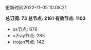 更新时间2022-11-05 10:08:21

**总订阅: 73**
**总节点: 2161**
**有效节点: 1103**
- ss节点: 676
- v2ray节点: 285
- trojan节点: 142
